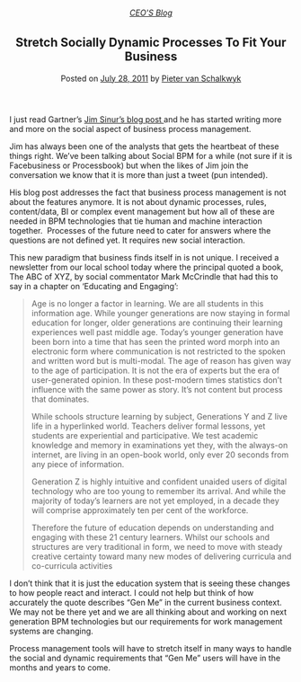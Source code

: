 
<article class="post-1582 post type-post status-publish format-standard has-post-thumbnail hentry category-pieter-blog tag-bpm" id="post-1582">
<div class="article-inner">
<header class="entry-header">
<div class="entry-header-text entry-header-text-top text-center">
<h6 class="entry-category is-xsmall"><a href="https://xmpro.com/category/blog/pieter-blog/" rel="category tag">CEO'S Blog</a></h6><h1 class="entry-title">Stretch Socially Dynamic Processes To Fit Your Business</h1><div class="entry-divider is-divider small"></div>
<div class="entry-meta uppercase is-xsmall">
<span class="posted-on">Posted on <a href="https://xmpro.com/stretch-socially-dynamic-processes-to-fit-your-business/" rel="bookmark"><time class="entry-date published" datetime="2011-07-28T06:27:20+00:00">July 28, 2011</time></a></span> <span class="byline">by <span class="meta-author vcard"><a class="url fn n" href="https://xmpro.com/author/pietervs/">Pieter van Schalkwyk</a></span></span> </div>
</div>
</header>
<div class="entry-content single-page">
<p>I just read Gartner’s <a href="http://blogs.gartner.com/jim_sinur/2011/07/10/social-bpm-requires-balance-and-flexibility/" rel="noopener noreferrer" target="_blank">Jim Sinur’s blog post </a>and he has started writing more and more on the social aspect of business process management.</p>
<p>Jim has always been one of the analysts that gets the heartbeat of these things right. We’ve been talking about Social BPM for a while (not sure if it is Facebusiness or Processbook) but when the likes of Jim join the conversation we know that it is more than just a tweet (pun intended).</p>
<p>His blog post addresses the fact that business process management is not about the features anymore. It is not about dynamic processes, rules, content/data, BI or complex event management but how all of these are needed in BPM technologies that tie human and machine interaction together.  Processes of the future need to cater for answers where the questions are not defined yet. It requires new social interaction.</p>
<p>This new paradigm that business finds itself in is not unique. I received a newsletter from our local school today where the principal quoted a book, The ABC of XYZ, by social commentator Mark McCrindle that had this to say in a chapter on ‘Educating and Engaging’:</p>
<blockquote><p>Age is no longer a factor in learning. We are all students in this information age. While younger generations are now staying in formal education for longer, older generations are continuing their learning experiences well past middle age. Today’s younger generation have been born into a time that has seen the printed word morph into an electronic form where communication is not restricted to the spoken and written word but is multi-modal. The age of reason has given way to the age of participation. It is not the era of experts but the era of user-generated opinion. In these post-modern times statistics don’t influence with the same power as story. It’s not content but process that dominates.</p>
<p>While schools structure learning by subject, Generations Y and Z live life in a hyperlinked world. Teachers deliver formal lessons, yet students are experiential and participative. We test academic knowledge and memory in examinations yet they, with the always-on internet, are living in an open-book world, only ever 20 seconds from any piece of information.</p>
<p>Generation Z is highly intuitive and confident unaided users of digital technology who are too young to remember its arrival. And while the majority of today’s learners are not yet employed, in a decade they will comprise approximately ten per cent of the workforce.</p>
<p>Therefore the future of education depends on understanding and engaging with these 21 century learners. Whilst our schools and structures are very traditional in form, we need to move with steady creative certainty toward many new modes of delivering curricula and co-curricula activities</p></blockquote>
<p>I don’t think that it is just the education system that is seeing these changes to how people react and interact. I could not help but think of how accurately the quote describes “Gen Me” in the current business context. We may not be there yet and we are all thinking about and working on next generation BPM technologies but our requirements for work management systems are changing.</p>
<p>Process management tools will have to stretch itself in many ways to handle the social and dynamic requirements that “Gen Me” users will have in the months and years to come.</p>
<div class="blog-share text-center"><div class="is-divider medium"></div><div class="social-icons share-icons share-row relative"><a aria-label="Share on WhatsApp" class="icon button circle is-outline tooltip whatsapp show-for-medium" data-action="share/whatsapp/share" href="whatsapp://send?text=Stretch%20Socially%20Dynamic%20Processes%20To%20Fit%20Your%20Business - https://xmpro.com/stretch-socially-dynamic-processes-to-fit-your-business/" title="Share on WhatsApp"><i class="icon-whatsapp"></i></a><a aria-label="Share on Facebook" class="icon button circle is-outline tooltip facebook" data-label="Facebook" href="https://www.facebook.com/sharer.php?u=https://xmpro.com/stretch-socially-dynamic-processes-to-fit-your-business/" onclick="window.open(this.href,this.title,'width=500,height=500,top=300px,left=300px'); return false;" rel="noopener nofollow" target="_blank" title="Share on Facebook"><i class="icon-facebook"></i></a><a aria-label="Share on Twitter" class="icon button circle is-outline tooltip twitter" href="https://twitter.com/share?url=https://xmpro.com/stretch-socially-dynamic-processes-to-fit-your-business/" onclick="window.open(this.href,this.title,'width=500,height=500,top=300px,left=300px'); return false;" rel="noopener nofollow" target="_blank" title="Share on Twitter"><i class="icon-twitter"></i></a><a aria-label="Email to a Friend" class="icon button circle is-outline tooltip email" href="/cdn-cgi/l/email-protection#91aee2e4f3fbf4f2e5acc2e5e3f4e5f2f9b4a3a1c2fef2f8f0fdfde8b4a3a1d5e8fff0fcf8f2b4a3a1c1e3fef2f4e2e2f4e2b4a3a1c5feb4a3a1d7f8e5b4a3a1c8fee4e3b4a3a1d3e4e2f8fff4e2e2b7f3fef5e8acd2f9f4f2fab4a3a1e5f9f8e2b4a3a1fee4e5b4a2d0b4a3a1f9e5e5e1e2b4a2d0b4a3d7b4a3d7e9fce1e3febff2fefcb4a3d7e2e5e3f4e5f2f9bce2fef2f8f0fdfde8bcf5e8fff0fcf8f2bce1e3fef2f4e2e2f4e2bce5febcf7f8e5bce8fee4e3bcf3e4e2f8fff4e2e2b4a3d7" rel="nofollow" title="Email to a Friend"><i class="icon-envelop"></i></a><a aria-label="Pin on Pinterest" class="icon button circle is-outline tooltip pinterest" href="https://pinterest.com/pin/create/button?url=https://xmpro.com/stretch-socially-dynamic-processes-to-fit-your-business/&amp;media=https://xmpro.com/wp-content/uploads/2010/05/XMPro-Icon-1024x1024.png&amp;description=Stretch%20Socially%20Dynamic%20Processes%20To%20Fit%20Your%20Business" onclick="window.open(this.href,this.title,'width=500,height=500,top=300px,left=300px'); return false;" rel="noopener nofollow" target="_blank" title="Pin on Pinterest"><i class="icon-pinterest"></i></a><a aria-label="Share on LinkedIn" class="icon button circle is-outline tooltip linkedin" href="https://www.linkedin.com/shareArticle?mini=true&amp;url=https://xmpro.com/stretch-socially-dynamic-processes-to-fit-your-business/&amp;title=Stretch%20Socially%20Dynamic%20Processes%20To%20Fit%20Your%20Business" onclick="window.open(this.href,this.title,'width=500,height=500,top=300px,left=300px'); return false;" rel="noopener nofollow" target="_blank" title="Share on LinkedIn"><i class="icon-linkedin"></i></a></div></div></div>
<nav class="navigation-post" id="nav-below" role="navigation">
<div class="flex-row next-prev-nav bt bb">
<div class="flex-col flex-grow nav-prev text-left">

</div>

</div>
</nav>
</div>
</article>
<div class="comments-area" id="comments">
</div>
